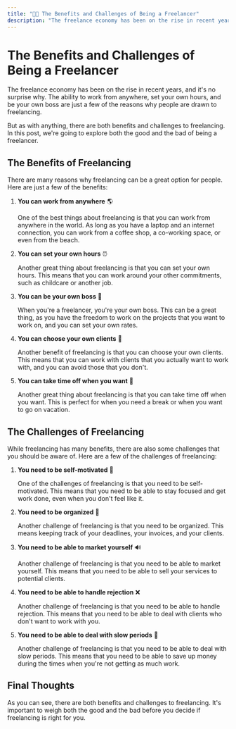 ```yaml
---
title: "👨‍💻 The Benefits and Challenges of Being a Freelancer"
description: "The freelance economy has been on the rise in recent years, and it's no surprise why. The ability to work from anywhere, set your own hours, and be your own boss are just a few of the reasons why people are drawn to freelancing."
---
```


# The Benefits and Challenges of Being a Freelancer

The freelance economy has been on the rise in recent years, and it's no surprise why. The ability to work from anywhere, set your own hours, and be your own boss are just a few of the reasons why people are drawn to freelancing.

But as with anything, there are both benefits and challenges to freelancing. In this post, we're going to explore both the good and the bad of being a freelancer.

## The Benefits of Freelancing

There are many reasons why freelancing can be a great option for people. Here are just a few of the benefits:

1. **You can work from anywhere** 🌎

   One of the best things about freelancing is that you can work from anywhere in the world. As long as you have a laptop and an internet connection, you can work from a coffee shop, a co-working space, or even from the beach.

2. **You can set your own hours** ⏰

   Another great thing about freelancing is that you can set your own hours. This means that you can work around your other commitments, such as childcare or another job.

3. **You can be your own boss** 💪

   When you're a freelancer, you're your own boss. This can be a great thing, as you have the freedom to work on the projects that you want to work on, and you can set your own rates.

4. **You can choose your own clients** 👋

   Another benefit of freelancing is that you can choose your own clients. This means that you can work with clients that you actually want to work with, and you can avoid those that you don't.

5. **You can take time off when you want** 🌴

   Another great thing about freelancing is that you can take time off when you want. This is perfect for when you need a break or when you want to go on vacation.

## The Challenges of Freelancing

While freelancing has many benefits, there are also some challenges that you should be aware of. Here are a few of the challenges of freelancing:

1. **You need to be self-motivated** 🚀

   One of the challenges of freelancing is that you need to be self-motivated. This means that you need to be able to stay focused and get work done, even when you don't feel like it.

2. **You need to be organized** 📝

   Another challenge of freelancing is that you need to be organized. This means keeping track of your deadlines, your invoices, and your clients.

3. **You need to be able to market yourself** 🔊

   Another challenge of freelancing is that you need to be able to market yourself. This means that you need to be able to sell your services to potential clients.

4. **You need to be able to handle rejection** ❌

   Another challenge of freelancing is that you need to be able to handle rejection. This means that you need to be able to deal with clients who don't want to work with you.

5. **You need to be able to deal with slow periods** 🐢

   Another challenge of freelancing is that you need to be able to deal with slow periods. This means that you need to be able to save up money during the times when you're not getting as much work.

## Final Thoughts

As you can see, there are both benefits and challenges to freelancing. It's important to weigh both the good and the bad before you decide if freelancing is right for you.
